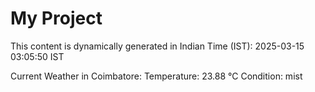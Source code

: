 # My Project

This content is dynamically generated in Indian Time (IST): 2025-03-15 03:05:50 IST


Current Weather in Coimbatore:
Temperature: 23.88 °C
Condition: mist
